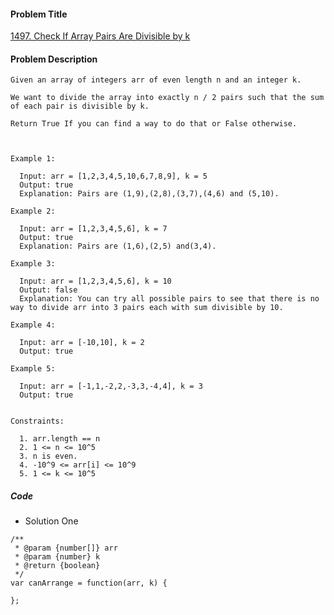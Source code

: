 #### Problem Title
[1497. Check If Array Pairs Are Divisible by k](https://leetcode.com/problems/check-if-array-pairs-are-divisible-by-k/)
#### Problem Description
```
Given an array of integers arr of even length n and an integer k.

We want to divide the array into exactly n / 2 pairs such that the sum of each pair is divisible by k.

Return True If you can find a way to do that or False otherwise.

 

Example 1:

  Input: arr = [1,2,3,4,5,10,6,7,8,9], k = 5
  Output: true
  Explanation: Pairs are (1,9),(2,8),(3,7),(4,6) and (5,10).

Example 2:

  Input: arr = [1,2,3,4,5,6], k = 7
  Output: true
  Explanation: Pairs are (1,6),(2,5) and(3,4).

Example 3:

  Input: arr = [1,2,3,4,5,6], k = 10
  Output: false
  Explanation: You can try all possible pairs to see that there is no way to divide arr into 3 pairs each with sum divisible by 10.

Example 4:

  Input: arr = [-10,10], k = 2
  Output: true

Example 5:

  Input: arr = [-1,1,-2,2,-3,3,-4,4], k = 3
  Output: true
 

Constraints:

  1. arr.length == n
  2. 1 <= n <= 10^5
  3. n is even.
  4. -10^9 <= arr[i] <= 10^9
  5. 1 <= k <= 10^5
```

##### Code

- Solution One
```
/**
 * @param {number[]} arr
 * @param {number} k
 * @return {boolean}
 */
var canArrange = function(arr, k) {
    
};
```
